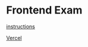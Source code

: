 # Frontend Exam

[instructions](https://rootdomain.notion.site/Candidate-Exam-Front-End-Engineer-ac3dd8a3474542899d49efb894672246)

[Vercel](https://frontend-exam-bay.vercel.app/)

